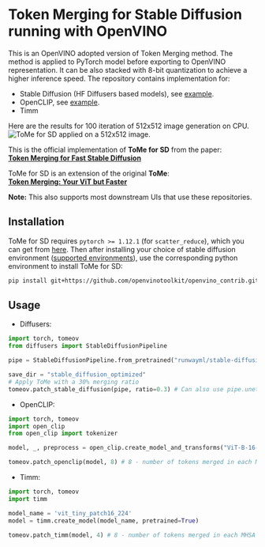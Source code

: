 # Token Merging for Stable Diffusion running with OpenVINO

This is an OpenVINO adopted version of Token Merging method. The method is applied to PyTorch model before exporting to OpenVINO representation. It can be also stacked with 8-bit quantization to achieve a higher inference speed. 
The repository contains implementation for:
- Stable Diffusion (HF Diffusers based models), see [example](https://github.com/huggingface/optimum-intel/tree/main/examples/openvino/stable-diffusion).
- OpenCLIP, see [example](https://github.com/AlexKoff88/open_clip/blob/openvino_alt/tutorials/openvino/openvino_tome.ipynb).
- Timm


Here are the results for 100 iteration of 512x512 image generation on CPU.
![ToMe for SD applied on a 512x512 image.](examples/assets/tome_results.png)

This is the official implementation of **ToMe for SD** from the paper:  
**[Token Merging for Fast Stable Diffusion](https://arxiv.org/abs/2303.17604)**

ToMe for SD is an extension of the original **ToMe**:  
**[Token Merging: Your ViT but Faster](https://arxiv.org/abs/2210.09461)**  


**Note:** This also supports most downstream UIs that use these repositories.

## Installation

ToMe for SD requires ``pytorch >= 1.12.1`` (for `scatter_reduce`), which you can get from [here](https://pytorch.org/get-started/locally/). Then after installing your choice of stable diffusion environment ([supported environments](#supported-environments)), use the corresponding python environment to install ToMe for SD:

```bash
pip install git+https://github.com/openvinotoolkit/openvino_contrib.git#egg=tomeov&subdirectory=modules/token_merging
```

## Usage
* Diffusers:
```py
import torch, tomeov
from diffusers import StableDiffusionPipeline

pipe = StableDiffusionPipeline.from_pretrained("runwayml/stable-diffusion-v1-5")

save_dir = "stable_diffusion_optimized"
# Apply ToMe with a 30% merging ratio
tomeov.patch_stable_diffusion(pipe, ratio=0.3) # Can also use pipe.unet in place of pipe here
```
* OpenCLIP:
```py
import torch, tomeov
import open_clip
from open_clip import tokenizer

model, _, preprocess = open_clip.create_model_and_transforms("ViT-B-16-plus-240", pretrained="laion400m_e32")

tomeov.patch_openclip(model, 8) # 8 - number of tokens merged in each MHSA from top down
```
* Timm:
```py
import torch, tomeov
import timm

model_name = 'vit_tiny_patch16_224'
model = timm.create_model(model_name, pretrained=True)

tomeov.patch_timm(model, 4) # 8 - number of tokens merged in each MHSA from top down
```
